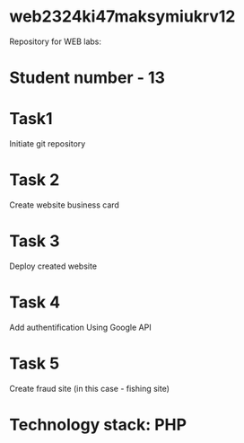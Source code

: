 # web2324ki47maksymiukrv12
Repository for WEB labs:

# Student number - 13

# Task1
Initiate git repository
# Task 2
Create website business card
# Task 3
Deploy created website
# Task 4
Add authentification Using Google API
# Task 5
Create fraud site (in this case - fishing site)

# Technology stack: PHP
